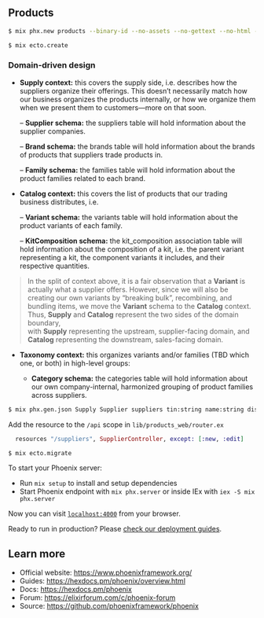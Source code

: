## Products     
    
```bash
$ mix phx.new products --binary-id --no-assets --no-gettext --no-html --no-live --no-mailer

$ mix ecto.create
```     


### Domain-driven design     
     
- **Supply context:** this covers the supply side, i.e. describes how the suppliers organize their offerings. This doesn’t necessarily match how our business organizes the products internally, or how we organize them when we present them to customers—more on that soon.    
   
  – **Supplier schema:** the suppliers table will hold information about the supplier companies.    
  
  – **Brand schema:** the brands table will hold information about the brands of products that suppliers trade products in.     
  
  – **Family schema:** the families table will hold information about the product families related to each brand.
  
- **Catalog context:** this covers the list of products that our trading business distributes, i.e.    
   
  – **Variant schema:** the variants table will hold information about the product variants of each family.     
  
  – **KitComposition schema:** the kit_composition association table will hold information about the composition of a kit, i.e. the parent variant representing a kit, the component variants it includes, and their respective quantities.     
      
      
> In the split of context above, it is a fair observation that a **Variant** is actually what a supplier offers. However, since we will also be creating our own variants by “breaking bulk”, recombining, and bundling items, we move the **Variant** schema to the **Catalog** context. Thus, **Supply** and **Catalog** represent the two sides of the domain boundary,    
> with **Supply** representing the upstream, supplier-facing domain, and **Catalog** representing the downstream, sales-facing domain.    
    
- **Taxonomy context:** this organizes variants and/or families (TBD which one, or both) in high-level groups:     
     
  - **Category schema:** the categories table will hold information about our own company-internal, harmonized grouping of product families across suppliers.     

     
```bash
$ mix phx.gen.json Supply Supplier suppliers tin:string name:string discount:integer
```     
    
Add the resource to the  `/api` scope in `lib/products_web/router.ex`   
```elixir
  resources "/suppliers", SupplierController, except: [:new, :edit]
```    
    
```bash
$ mix ecto.migrate
```    


To start your Phoenix server:

  * Run `mix setup` to install and setup dependencies
  * Start Phoenix endpoint with `mix phx.server` or inside IEx with `iex -S mix phx.server`

Now you can visit [`localhost:4000`](http://localhost:4000) from your browser.

Ready to run in production? Please [check our deployment guides](https://hexdocs.pm/phoenix/deployment.html).

## Learn more

  * Official website: https://www.phoenixframework.org/
  * Guides: https://hexdocs.pm/phoenix/overview.html
  * Docs: https://hexdocs.pm/phoenix
  * Forum: https://elixirforum.com/c/phoenix-forum
  * Source: https://github.com/phoenixframework/phoenix
